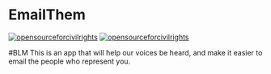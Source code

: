 # EmailThem
[![opensourceforcivilrights](https://badges.opensourceforcivilrights.com/we-love-blm.svg)](https://opensourceforcivilrights.com)
[![opensourceforcivilrights](https://badges.opensourceforcivilrights.com/oscr.svg)](https://opensourceforcivilrights.com)


#BLM This is an app that will help our voices be heard, and make it easier to email the people who represent you.

